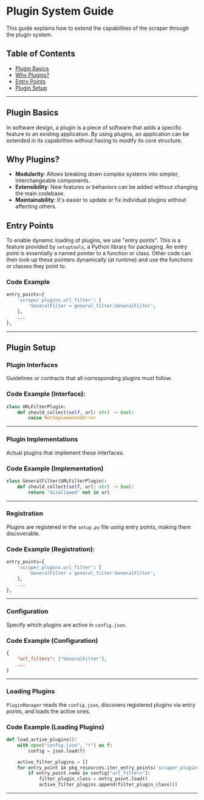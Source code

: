 # Plugin System Guide

This guide explains how to extend the capabilities of the scraper through the plugin system.

## Table of Contents

- [Plugin Basics](#plugin-basics)
- [Why Plugins?](#why-plugins)
- [Entry Points](#entry-points)
- [Plugin Setup](#plugin-setup)

---

## Plugin Basics

In software design, a plugin is a piece of software that adds a specific feature to an existing application. By using plugins, an application can be extended in its capabilities without having to modify its core structure.

## Why Plugins?

- **Modularity**: Allows breaking down complex systems into simpler, interchangeable components.
- **Extensibility**: New features or behaviors can be added without changing the main codebase.
- **Maintainability**: It's easier to update or fix individual plugins without affecting others.

## Entry Points

To enable dynamic loading of plugins, we use "entry points". This is a feature provided by `setuptools`, a Python library for packaging. An entry point is essentially a named pointer to a function or class. Other code can then look up these pointers dynamically (at runtime) and use the functions or classes they point to.

### Code Example

```python
entry_points={
    'scraper_plugins.url_filter': [
        'GeneralFilter = general_filter:GeneralFilter',
    ],
    ...
},
```

---

## Plugin Setup

### Plugin Interfaces

Guidelines or contracts that all corresponding plugins must follow.

### Code Example (Interface):

```python
class URLFilterPlugin:
    def should_collect(self, url: str) -> bool:
        raise NotImplementedError
```

---

### Plugin Implementations

Actual plugins that implement these interfaces.

### Code Example (Implementation)

```python
class GeneralFilter(URLFilterPlugin):
    def should_collect(self, url: str) -> bool:
        return "disallowed" not in url
```

---

### Registration

Plugins are registered in the `setup.py` file using entry points, making them discoverable.

### Code Example (Registration):

```python
entry_points={
    'scraper_plugins.url_filter': [
        'GeneralFilter = general_filter:GeneralFilter',
    ],
    ...
},
```

---

### Configuration

Specify which plugins are active in `config.json`.

### Code Example (Configuration)

```json
{
    "url_filters": ["GeneralFilter"],
    ...
}
```

---

### Loading Plugins

`PluginManager` reads the `config.json`, discovers registered plugins via entry points, and loads the active ones.

### Code Example (Loading Plugins)

```python
def load_active_plugins():
    with open("config.json", "r") as f:
        config = json.load(f)

    active_filter_plugins = []
    for entry_point in pkg_resources.iter_entry_points('scraper_plugins.url_filter'):
        if entry_point.name in config["url_filters"]:
            filter_plugin_class = entry_point.load()
            active_filter_plugins.append(filter_plugin_class())
```

---
